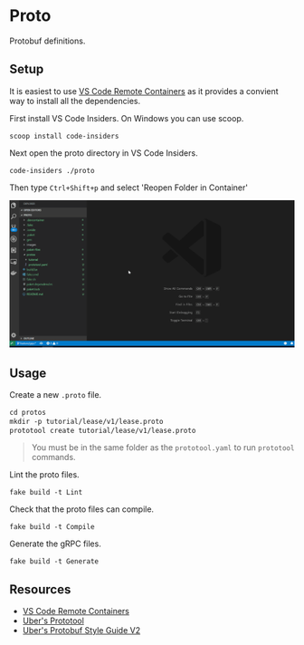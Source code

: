 # Proto
Protobuf definitions.

## Setup
It is easiest to use
[VS Code Remote Containers](https://code.visualstudio.com/docs/remote/containers)
as it provides a convient way to install all the dependencies.

First install VS Code Insiders. On Windows you can use scoop.
```
scoop install code-insiders
```

Next open the proto directory in VS Code Insiders.
```
code-insiders ./proto
```

Then type `Ctrl+Shift+p` and select 'Reopen Folder in Container'

![reopen-in-container](./images/reopen-in-container.gif)

## Usage
Create a new `.proto` file.
```
cd protos
mkdir -p tutorial/lease/v1/lease.proto
prototool create tutorial/lease/v1/lease.proto
```
> You must be in the same folder as the `prototool.yaml`
to run `prototool` commands.

Lint the proto files.
```
fake build -t Lint
```

Check that the proto files can compile.
```
fake build -t Compile
```

Generate the gRPC files.
```
fake build -t Generate
```

## Resources
- [VS Code Remote Containers](https://code.visualstudio.com/docs/remote/containers)
- [Uber's Prototool](https://github.com/uber/prototool)
- [Uber's Protobuf Style Guide V2](https://github.com/uber/prototool/tree/dev/style)
